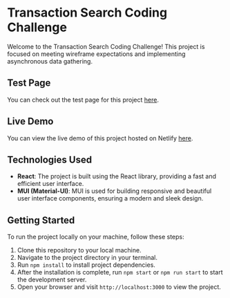 # Transaction Search Coding Challenge

Welcome to the Transaction Search Coding Challenge! This project is focused on meeting wireframe expectations and implementing asynchronous data gathering.

## Test Page
You can check out the test page for this project [here](https://dev.smartjournal.net/swagger-ui/#/journal-txn-controller-test).

## Live Demo
You can view the live demo of this project hosted on Netlify [here](https://transaction-search-challenge.netlify.app/).

## Technologies Used
- **React**: The project is built using the React library, providing a fast and efficient user interface.
- **MUI (Material-UI)**: MUI is used for building responsive and beautiful user interface components, ensuring a modern and sleek design.

## Getting Started
To run the project locally on your machine, follow these steps:
1. Clone this repository to your local machine.
2. Navigate to the project directory in your terminal.
3. Run `npm install` to install project dependencies.
4. After the installation is complete, run `npm start` or `npm run start` to start the development server.
5. Open your browser and visit `http://localhost:3000` to view the project.






